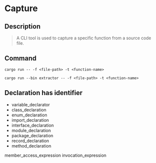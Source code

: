 # Capture

## Description
> A CLI tool is used to capture a specific function from a source code file.

## Command

```shell
cargo run -- -f <file-path> -t <function-name>

cargo run --bin extractor -- -f <file-path> -t <function-name>
```

## Declaration has identifier
* variable_declarator
* class_declaration
* enum_declaration
* import_declaration
* interface_declaration
* module_declaration
* package_declaration
* record_declaration
* method_declaration


member_access_expression
invocation_expression

